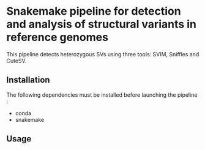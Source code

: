 # Snakemake pipeline for detection and analysis of structural variants in reference genomes

This pipeline detects heterozygous SVs using three tools: SVIM, Sniffles and CuteSV.

## Installation

The following dependencies must be installed before launching the pipeline :
* conda
* snakemake

## Usage

